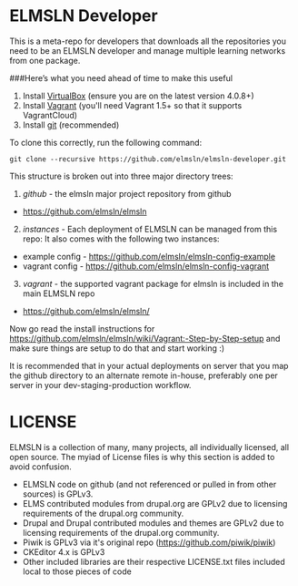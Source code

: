 ELMSLN Developer
================

This is a meta-repo for developers that downloads all the repositories you
need to be an ELMSLN developer and manage multiple learning networks from
one package.

###Here’s what you need ahead of time to make this useful
1. Install [VirtualBox](https://www.virtualbox.org/wiki/Downloads) (ensure you are on the latest version 4.0.8+)
2. Install [Vagrant](http://www.vagrantup.com/downloads.html) (you'll need Vagrant 1.5+ so that it supports VagrantCloud)
3. Install [git](http://git-scm.com/downloads) (recommended)

To clone this correctly, run the following command:

`git clone --recursive https://github.com/elmsln/elmsln-developer.git`

This structure is broken out into three major directory trees:

1. *github* - the elmsln major project repository from github
  * https://github.com/elmsln/elmsln

2.  *instances* - Each deployment of ELMSLN can be managed from this repo:
   It also comes with the following two instances:
  * example config - https://github.com/elmsln/elmsln-config-example
  * vagrant config - https://github.com/elmsln/elmsln-config-vagrant

3. *vagrant* - the supported vagrant package for elmsln is included in the main ELMSLN repo
  * https://github.com/elmsln/elmsln/

Now go read the install instructions for https://github.com/elmsln/elmsln/wiki/Vagrant:-Step-by-Step-setup and make sure things are setup to do that and start working :)

It is recommended that in your actual deployments on server that you map
the github directory to an alternate remote in-house, preferably one per
server in your dev-staging-production workflow.

LICENSE
=======
ELMSLN is a collection of many, many projects, all individually licensed, all open source. The myiad of License files is why this section is added to avoid confusion.

* ELMSLN code on github (and not referenced or pulled in from other sources) is GPLv3.
* ELMS contributed modules from drupal.org are GPLv2 due to licensing requirements of the drupal.org community.
* Drupal and Drupal contributed modules and themes are GPLv2 due to licensing requirements of the drupal.org community.
* Piwik is GPLv3 via it's original repo (https://github.com/piwik/piwik)
* CKEditor 4.x is GPLv3
* Other included libraries are their respective LICENSE.txt files included local to those pieces of code

